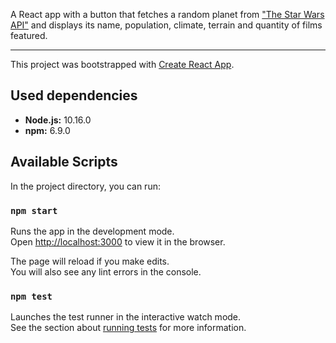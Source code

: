A React app with a button that fetches a random planet from ["The Star Wars API"](https://swapi.co) and displays its name, population, climate, terrain and quantity of films featured.

---

This project was bootstrapped with [Create React App](https://github.com/facebook/create-react-app).


## Used dependencies

- **Node.js:** 10.16.0
- **npm:** 6.9.0


## Available Scripts

In the project directory, you can run:

### `npm start`

Runs the app in the development mode.<br />
Open [http://localhost:3000](http://localhost:3000) to view it in the browser.

The page will reload if you make edits.<br />
You will also see any lint errors in the console.

### `npm test`

Launches the test runner in the interactive watch mode.<br />
See the section about [running tests](https://facebook.github.io/create-react-app/docs/running-tests) for more information.

